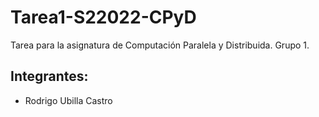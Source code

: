 # Tarea1-S22022-CPyD
 Tarea para la asignatura de Computación Paralela y Distribuida. Grupo 1.
## Integrantes:
* Rodrigo Ubilla Castro